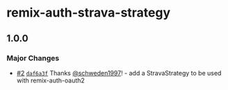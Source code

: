 # remix-auth-strava-strategy

## 1.0.0

### Major Changes

- [#2](https://github.com/schweden1997/remix-auth-social/pull/2) [`daf6a3f`](https://github.com/schweden1997/remix-auth-social/commit/daf6a3f1007b77b9f23125067dcfc8fe5231137a) Thanks [@schweden1997](https://github.com/schweden1997)! - add a StravaStrategy to be used with remix-auth-oauth2
